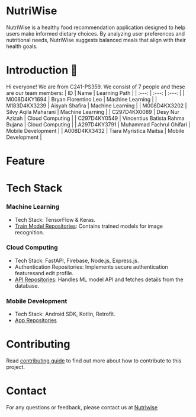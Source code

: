 # NutriWise
NutriWise is a healthy food recommendation application designed to help users make informed dietary choices. By analyzing user preferences and nutritional needs, NutriWise suggests balanced meals that align with their health goals.

# Introduction 👋
Hi everyone! We are from C241-PS359. We consist of 7 people and these are our team members:
| ID       | Name                             | Learning Path |
| :---: | :---: | :---: |
| M008D4KY1694     | Bryan Florentino Leo                     | Machine Learning  |
| M183D4KX3239     | Aisyah Shafira                     | Machine Learning  |
| M008D4KX3202     | Silvy Aqila Maharani                     | Machine Learning  |
| C297D4KX0089     | Desy Nur Azizah                     | Cloud Computing  |
| C297D4KY0549     | Vincentius Batista Rahma Bujana                     | Cloud Computing  |
| A297D4KY3791     | Muhammad Fachrul Ghifari                     | Mobile Development  |
| A008D4KX3432     | Tiara Myristica Maitsa                     | Mobile Development  |

# Feature

# Tech Stack
### Machine Learning
- Tech Stack: TensorFlow & Keras.
- [Train Model Repositories](): Contains trained models for image recognition.
### Cloud Computing
- Tech Stack: FastAPI, Firebase, Node.js, Express.js.
- Authentication Repositories: Implements secure authentication featuresand edit profile.
- [API Repositories](): Handles ML model API and fetches details from the database.
### Mobile Development
- Tech Stack: Android SDK, Kotlin, Retrofit.
- [App Repositories]()

# Contributing
Read [contributing guide](CONTRIBUTING.md) to find out more about how to contribute to this project.

# Contact
For any questions or feedback, please contact us at [Nutriwise](mailto:123210083@gmail.com)
